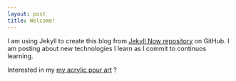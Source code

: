 ```yaml
---
layout: post
title: Welcome!
---
```


I am using Jekyll to create this blog from [Jekyll Now repository](https://github.com/barryclark/jekyll-now) on GitHub. I am posting about new technologies I learn as I commit to continuos learning.

Interested in my [my acrylic pour art](/acrylic) ?